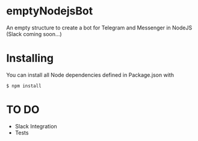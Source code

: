 # emptyNodejsBot
An empty structure to create a bot for Telegram and Messenger in NodeJS (Slack coming soon...)

# Installing
You can install all Node dependencies defined in Package.json with

    $ npm install

# TO DO
- Slack Integration
- Tests
